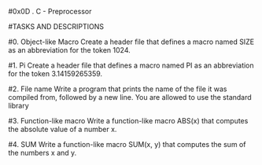 #0x0D . C - Preprocessor

#TASKS AND DESCRIPTIONS

#0. Object-like Macro
Create a header file that defines a macro named SIZE as an abbreviation for the token 1024.

#1. Pi
Create a header file that defines a macro named PI as an abbreviation for the token 3.14159265359.

#2. File name
Write a program that prints the name of the file it was compiled from, followed by a new line.
You are allowed to use the standard library

#3. Function-like macro
Write a function-like macro ABS(x) that computes the absolute value of a number x.

#4. SUM
Write a function-like macro SUM(x, y) that computes the sum of the numbers x and y.
